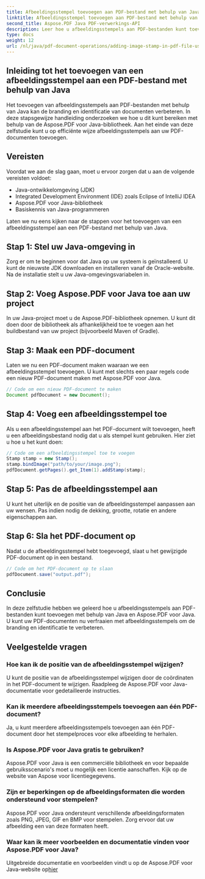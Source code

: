 ```yaml
---
title: Afbeeldingsstempel toevoegen aan PDF-bestand met behulp van Java
linktitle: Afbeeldingsstempel toevoegen aan PDF-bestand met behulp van Java
second_title: Aspose.PDF Java PDF-verwerkings-API
description: Leer hoe u afbeeldingsstempels aan PDF-bestanden kunt toevoegen met behulp van Java met deze uitgebreide Aspose.PDF voor Java-tutorial.
type: docs
weight: 12
url: /nl/java/pdf-document-operations/adding-image-stamp-in-pdf-file-using-java/
---
```


## Inleiding tot het toevoegen van een afbeeldingsstempel aan een PDF-bestand met behulp van Java

Het toevoegen van afbeeldingsstempels aan PDF-bestanden met behulp van Java kan de branding en identificatie van documenten verbeteren. In deze stapsgewijze handleiding onderzoeken we hoe u dit kunt bereiken met behulp van de Aspose.PDF voor Java-bibliotheek. Aan het einde van deze zelfstudie kunt u op efficiënte wijze afbeeldingsstempels aan uw PDF-documenten toevoegen.

## Vereisten

Voordat we aan de slag gaan, moet u ervoor zorgen dat u aan de volgende vereisten voldoet:

- Java-ontwikkelomgeving (JDK)
- Integrated Development Environment (IDE) zoals Eclipse of IntelliJ IDEA
- Aspose.PDF voor Java-bibliotheek
- Basiskennis van Java-programmeren

Laten we nu eens kijken naar de stappen voor het toevoegen van een afbeeldingsstempel aan een PDF-bestand met behulp van Java.

## Stap 1: Stel uw Java-omgeving in

Zorg er om te beginnen voor dat Java op uw systeem is geïnstalleerd. U kunt de nieuwste JDK downloaden en installeren vanaf de Oracle-website. Na de installatie stelt u uw Java-omgevingsvariabelen in.

## Stap 2: Voeg Aspose.PDF voor Java toe aan uw project

In uw Java-project moet u de Aspose.PDF-bibliotheek opnemen. U kunt dit doen door de bibliotheek als afhankelijkheid toe te voegen aan het buildbestand van uw project (bijvoorbeeld Maven of Gradle).

## Stap 3: Maak een PDF-document

Laten we nu een PDF-document maken waaraan we een afbeeldingsstempel toevoegen. U kunt met slechts een paar regels code een nieuw PDF-document maken met Aspose.PDF voor Java.

```java
// Code om een nieuw PDF-document te maken
Document pdfDocument = new Document();
```

## Stap 4: Voeg een afbeeldingsstempel toe

Als u een afbeeldingsstempel aan het PDF-document wilt toevoegen, heeft u een afbeeldingsbestand nodig dat u als stempel kunt gebruiken. Hier ziet u hoe u het kunt doen:

```java
// Code om een afbeeldingsstempel toe te voegen
Stamp stamp = new Stamp();
stamp.bindImage("path/to/your/image.png");
pdfDocument.getPages().get_Item(1).addStamp(stamp);
```

## Stap 5: Pas de afbeeldingsstempel aan

U kunt het uiterlijk en de positie van de afbeeldingsstempel aanpassen aan uw wensen. Pas indien nodig de dekking, grootte, rotatie en andere eigenschappen aan.

## Stap 6: Sla het PDF-document op

Nadat u de afbeeldingsstempel hebt toegevoegd, slaat u het gewijzigde PDF-document op in een bestand.

```java
// Code om het PDF-document op te slaan
pdfDocument.save("output.pdf");
```

## Conclusie

In deze zelfstudie hebben we geleerd hoe u afbeeldingsstempels aan PDF-bestanden kunt toevoegen met behulp van Java en Aspose.PDF voor Java. U kunt uw PDF-documenten nu verfraaien met afbeeldingsstempels om de branding en identificatie te verbeteren.

## Veelgestelde vragen

### Hoe kan ik de positie van de afbeeldingsstempel wijzigen?

U kunt de positie van de afbeeldingsstempel wijzigen door de coördinaten in het PDF-document te wijzigen. Raadpleeg de Aspose.PDF voor Java-documentatie voor gedetailleerde instructies.

### Kan ik meerdere afbeeldingsstempels toevoegen aan één PDF-document?

Ja, u kunt meerdere afbeeldingsstempels toevoegen aan één PDF-document door het stempelproces voor elke afbeelding te herhalen.

### Is Aspose.PDF voor Java gratis te gebruiken?

Aspose.PDF voor Java is een commerciële bibliotheek en voor bepaalde gebruiksscenario's moet u mogelijk een licentie aanschaffen. Kijk op de website van Aspose voor licentiegegevens.

### Zijn er beperkingen op de afbeeldingsformaten die worden ondersteund voor stempelen?

Aspose.PDF voor Java ondersteunt verschillende afbeeldingsformaten zoals PNG, JPEG, GIF en BMP voor stempelen. Zorg ervoor dat uw afbeelding een van deze formaten heeft.

### Waar kan ik meer voorbeelden en documentatie vinden voor Aspose.PDF voor Java?

Uitgebreide documentatie en voorbeelden vindt u op de Aspose.PDF voor Java-website op[hier](https://reference.aspose.com/pdf/java/.)